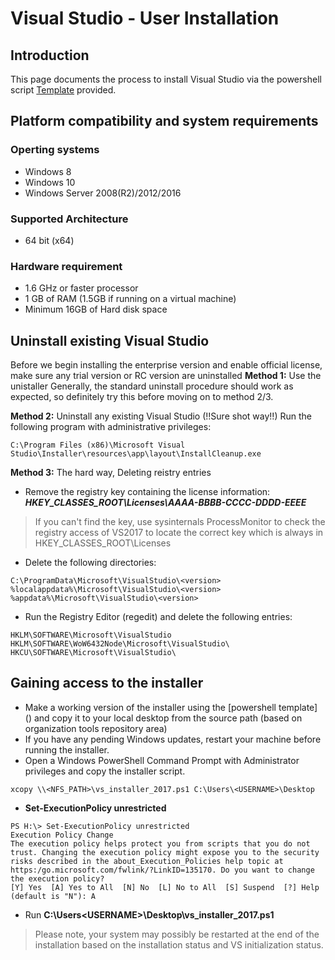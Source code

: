 # Visual Studio - User Installation

## Introduction
This page documents the process to install Visual Studio via the powershell script [Template]() provided.

## Platform compatibility and system requirements
### Operting systems
* Windows 8
* Windows 10
* Windows Server 2008(R2)/2012/2016

### Supported Architecture
* 64 bit (x64)

### Hardware requirement
* 1.6 GHz or faster processor
* 1 GB of RAM (1.5GB if running on a virtual machine)
* Minimum 16GB of Hard disk space

## Uninstall existing Visual Studio
Before we begin installing the enterprise version and enable official license, make sure any trial version or RC version are uninstalled
__Method 1:__ Use the unistaller
Generally, the standard uninstall procedure should work as expected, so definitely try this before moving on to method 2/3.

__Method 2:__ Uninstall any existing Visual Studio (!!Sure shot way!!)
Run the following program with administrative privileges: 
```
C:\Program Files (x86)\Microsoft Visual Studio\Installer\resources\app\layout\InstallCleanup.exe
```

__Method 3:__ The hard way, Deleting reistry entries
* Remove the registry key containing the license information: ***HKEY_CLASSES_ROOT\Licenses\AAAA-BBBB-CCCC-DDDD-EEEE***
> If you can't find the key, use sysinternals ProcessMonitor to check the registry access of VS2017 to locate the correct key which is always in HKEY_CLASSES_ROOT\Licenses
* Delete the following directories: 
```
C:\ProgramData\Microsoft\VisualStudio\<version>
%localappdata%\Microsoft\VisualStudio\<version>
%appdata%\Microsoft\VisualStudio\<version>
```
* Run the Registry Editor (regedit) and delete the following entries: 
```
HKLM\SOFTWARE\Microsoft\VisualStudio
HKLM\SOFTWARE\WoW6432Node\Microsoft\VisualStudio\
HKCU\SOFTWARE\Microsoft\VisualStudio\
```

## Gaining access to the installer
* Make a working version of the installer using the [powershell template] () and copy it to your local desktop from the source path (based on organization tools repository area)
* If you have any pending Windows updates, restart your machine before running the installer.
* Open a Windows PowerShell Command Prompt with Administrator privileges and copy the installer script.
```
xcopy \\<NFS_PATH>\vs_installer_2017.ps1 C:\Users\<USERNAME>\Desktop 
```
* __Set-ExecutionPolicy unrestricted__ 
```
PS H:\> Set-ExecutionPolicy unrestricted
Execution Policy Change
The execution policy helps protect you from scripts that you do not trust. Changing the execution policy might expose you to the security risks described in the about_Execution_Policies help topic at https:/go.microsoft.com/fwlink/?LinkID=135170. Do you want to change
the execution policy?
[Y] Yes  [A] Yes to All  [N] No  [L] No to All  [S] Suspend  [?] Help (default is "N"): A
```
* Run __C:\Users\<USERNAME>\Desktop\vs_installer_2017.ps1__
> Please note, your system may possibly be restarted at the end of the installation based on the installation status and VS initialization status.
